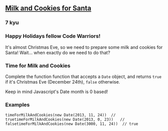 <h2><a href=https://www.codewars.com/kata/52af7bf41f5a1291a6000025/train/javascript target="_blank">Milk and Cookies for Santa</a></h2><h3>7 kyu</h3><h3 id="happy-holidays-fellow-code-warriors">Happy Holidays fellow Code Warriors!</h3><p>It's almost Christmas Eve, so we need to prepare some milk and cookies for Santa! Wait... when exactly do we need to do that?</p><h3 id="time-for-milk-and-cookies">Time for Milk and Cookies</h3><p>Complete the function function that accepts a <code>Date</code> object, and returns <code>true</code> if it's Christmas Eve (December 24th), <code>false</code> otherwise.</p><p>Keep in mind Javascript's Date month is 0 based!</p><h3 id="examples">Examples</h3><pre><code class="language-javascript"><span class="cm-variable">timeForMilkAndCookies</span>(<span class="cm-keyword">new</span> <span class="cm-variable">Date</span>(<span class="cm-number">2013</span>, <span class="cm-number">11</span>, <span class="cm-number">24</span>))  <span class="cm-comment">// true</span><span class="cm-variable">timeForMilkAndCookies</span>(<span class="cm-keyword">new</span> <span class="cm-variable">Date</span>(<span class="cm-number">2013</span>, <span class="cm-number">0</span>, <span class="cm-number">23</span>))   <span class="cm-comment">// false</span><span class="cm-variable">timeForMilkAndCookies</span>(<span class="cm-keyword">new</span> <span class="cm-variable">Date</span>(<span class="cm-number">3000</span>, <span class="cm-number">11</span>, <span class="cm-number">24</span>))  <span class="cm-comment">// true</span></code></pre><pre style="display: none;"><code class="language-coffeescript"><span class="cm-variable">timeForMilkAndCookies</span><span class="cm-punctuation">(</span><span class="cm-keyword">new</span> <span class="cm-variable">Date</span><span class="cm-punctuation">(</span><span class="cm-number">2013</span><span class="cm-punctuation">,</span> <span class="cm-number">11</span><span class="cm-punctuation">,</span> <span class="cm-number">24</span><span class="cm-punctuation">)</span><span class="cm-punctuation">)</span>  <span class="cm-string-2">//</span> <span class="cm-atom">true</span><span class="cm-variable">timeForMilkAndCookies</span><span class="cm-punctuation">(</span><span class="cm-keyword">new</span> <span class="cm-variable">Date</span><span class="cm-punctuation">(</span><span class="cm-number">2013</span><span class="cm-punctuation">,</span> <span class="cm-number">0</span><span class="cm-punctuation">,</span> <span class="cm-number">23</span><span class="cm-punctuation">)</span><span class="cm-punctuation">)</span>   <span class="cm-string-2">//</span> <span class="cm-atom">false</span><span class="cm-variable">timeForMilkAndCookies</span><span class="cm-punctuation">(</span><span class="cm-keyword">new</span> <span class="cm-variable">Date</span><span class="cm-punctuation">(</span><span class="cm-number">3000</span><span class="cm-punctuation">,</span> <span class="cm-number">11</span><span class="cm-punctuation">,</span> <span class="cm-number">24</span><span class="cm-punctuation">)</span><span class="cm-punctuation">)</span>  <span class="cm-string-2">//</span> <span class="cm-atom">true</span></code></pre><pre style="display: none;"><code class="language-ruby"><span class="cm-variable">time_for_milk_and_cookies</span>(<span class="cm-tag">Date</span><span class="cm-operator">.</span><span class="cm-property">new</span>(<span class="cm-number">2013</span>, <span class="cm-number">12</span>, <span class="cm-number">24</span>))  <span class="cm-comment"># true</span><span class="cm-variable">time_for_milk_and_cookies</span>(<span class="cm-tag">Date</span><span class="cm-operator">.</span><span class="cm-property">new</span>(<span class="cm-number">2013</span>, <span class="cm-number">1</span>, <span class="cm-number">23</span>))   <span class="cm-comment"># false</span><span class="cm-variable">time_for_milk_and_cookies</span>(<span class="cm-tag">Date</span><span class="cm-operator">.</span><span class="cm-property">new</span>(<span class="cm-number">3000</span>, <span class="cm-number">12</span>, <span class="cm-number">24</span>))  <span class="cm-comment"># true</span></code></pre><pre style="display: none;"><code class="language-python"><span class="cm-variable">time_for_milk_and_cookies</span>(<span class="cm-variable">date</span>(<span class="cm-number">2013</span>, <span class="cm-number">12</span>, <span class="cm-number">24</span>))  <span class="cm-comment"># True</span><span class="cm-variable">time_for_milk_and_cookies</span>(<span class="cm-variable">date</span>(<span class="cm-number">2013</span>, <span class="cm-number">1</span>, <span class="cm-number">23</span>))   <span class="cm-comment"># False</span><span class="cm-variable">time_for_milk_and_cookies</span>(<span class="cm-variable">date</span>(<span class="cm-number">3000</span>, <span class="cm-number">12</span>, <span class="cm-number">24</span>))  <span class="cm-comment"># True</span></code></pre>